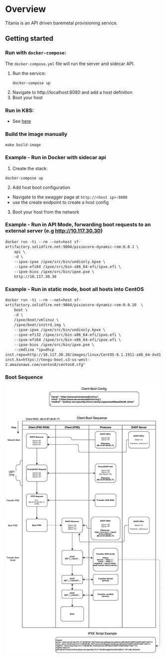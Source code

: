 # Overview

Titania is an API driven baremetal provisioning service.

## Getting started 

### Run with `docker-compose`:
The `docker-compose.yml` file will run the server and sidecar API.
1. Run the service:
    ```
    docker-compose up
    ```
2. Navigate to http://localhost:8080 and add a host definition
3. Boot your host

### Run in K8S:
* See [here](./k8s)


### Build the image manually
```
make build-image
```

### Example - Run in Docker with sidecar api
1. Create the stack:
```
docker-compose up
```

2. Add host boot configuration
* Navigate to the swagger page at `http://<host ip>:8080`
* use the create endpoint to create a host config

3. Boot your host from the network



### Example - Run in API Mode, forwarding boot requests to an external server (e.g http://10.117.30.30)

```
docker run -ti --rm --net=host sf-artifactory.solidfire.net:9004/pixiecore-dynamic-rom:0.0.1 \
    api \
    -d \
    --ipxe-ipxe /ipxe/src/bin/undionly.kpxe \
    --ipxe-efi64 /ipxe/src/bin-x86_64-efi/ipxe.efi \
    --ipxe-bios /ipxe/src/bin/ipxe.pxe \
    http://10.117.30.30
```

### Example - Run in static mode, boot all hosts into CentOS
```
docker run -ti --rm --net=host sf-artifactory.solidfire.net:9004/pixiecore-dynamic-rom:0.0.10  \
    boot \
    -d \
    /ipxe/boot/vmlinuz \
    /ipxe/boot/initrd.img \
    --ipxe-ipxe /ipxe/src/bin/undionly.kpxe \
    --ipxe-efi32 /ipxe/src/bin-x86_64-efi/ipxe.efi \
    --ipxe-efi64 /ipxe/src/bin-x86_64-efi/ipxe.efi \
    --ipxe-bios /ipxe/src/bin/ipxe.pxe \
    --cmdline "ip=dhcp inst.repo=http://10.117.30.30/images/linux/CentOS-8.1.1911-x86_64-dvd1 inst.ks=https://tengu-boot.s3-us-west-2.amazonaws.com/centos8/centos8.cfg"
```

### Boot Sequence
![](./images/boot-sequence.png)
